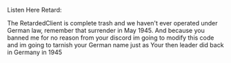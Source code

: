 Listen Here Retard:

The RetardedClient is complete trash and we haven't ever operated under German law, remember that surrender in May 1945.
And because you banned me for no reason from your discord im going to modify this code and im going to tarnish your German name
just as Your then leader did back in Germany in 1945
 
